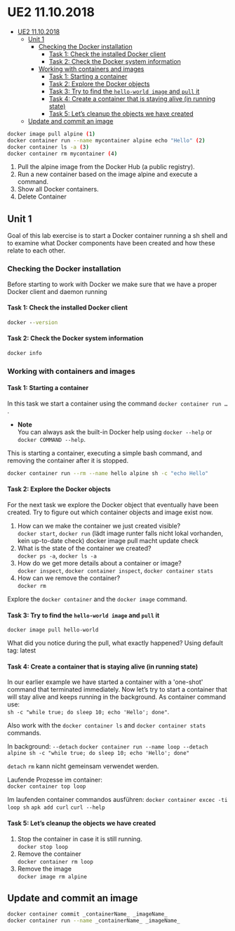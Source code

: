 # UE2 11.10.2018

- [UE2 11.10.2018](#ue2-11102018)
    - [Unit 1](#unit-1)
        - [Checking the Docker installation](#checking-the-docker-installation)
            - [Task 1: Check the installed Docker client](#task-1-check-the-installed-docker-client)
            - [Task 2: Check the Docker system information](#task-2-check-the-docker-system-information)
        - [Working with containers and images](#working-with-containers-and-images)
            - [Task 1: Starting a container](#task-1-starting-a-container)
            - [Task 2: Explore the Docker objects](#task-2-explore-the-docker-objects)
            - [Task 3: Try to find the `hello-world image` and `pull` it](#task-3-try-to-find-the-hello-world-image-and-pull-it)
            - [Task 4: Create a container that is staying alive (in running state)](#task-4-create-a-container-that-is-staying-alive-in-running-state)
            - [Task 5: Let’s cleanup the objects we have created](#task-5-lets-cleanup-the-objects-we-have-created)
    - [Update and commit an image](#update-and-commit-an-image)

```bash
docker image pull alpine (1)
docker container run --name mycontainer alpine echo "Hello" (2)
docker container ls -a (3)
docker container rm mycontainer (4)
```

1. Pull the alpine image from the Docker Hub (a public registry).
2. Run a new container based on the image alpine and execute a command.
3. Show all Docker containers.
4. Delete Container

## Unit 1

Goal of this lab exercise is to start a Docker container running a sh shell and to examine what Docker components have been created and how these relate to each other.

### Checking the Docker installation

Before starting to work with Docker we make sure that we have a proper Docker client and daemon running

#### Task 1: Check the installed Docker client

```cmd
docker --version
```

#### Task 2: Check the Docker system information

```cmd
docker info
```

### Working with containers and images

#### Task 1: Starting a container

In this task we start a container using the command `docker container run …`​.

- **Note**  
    You can always ask the built-in Docker help using `docker --help` or `docker COMMAND --help`.

This is starting a container, executing a simple bash command, and removing the container after it is stopped.

```bash
docker container run --rm --name hello alpine sh -c "echo Hello"
```

#### Task 2: Explore the Docker objects

For the next task we explore the Docker object that eventually have been created. Try to figure out which container objects and image exist now.

1. How can we make the container we just created visible?  
   `docker start`, `docker run` (lädt image runter falls nicht lokal vorhanden, kein up-to-date check)
   docker image pull macht update check
2. What is the state of the container we created?  
   `docker ps -a`, `docker ls -a` 
3. How do we get more details about a container or image?  
   `docker inspect`, `docker container inspect`, `docker container stats`
4. How can we remove the container?  
   `docker rm`

Explore the `docker container` and the `docker image` command.

#### Task 3: Try to find the `hello-world image` and `pull` it
`docker image pull hello-world`

What did you notice during the pull, what exactly happened?
Using default tag: latest

#### Task 4: Create a container that is staying alive (in running state)

In our earlier example we have started a container with a 'one-shot' command that terminated immediately. Now let’s try to start a container that will stay alive and keeps running in the background. As container command use:  
`sh -c "while true; do sleep 10; echo 'Hello'; done"`.

Also work with the `docker container ls` and `docker container stats` commands.

In background: `--detach`
`docker container run --name loop --detach alpine sh -c "while true; do sleep 10; echo 'Hello'; done"`

`detach` `rm` kann nicht gemeinsam verwendet werden.

Laufende Prozesse im container:  
`docker container top loop`

Im laufenden container commandos ausführen:
`docker container excec -ti loop sh`
`apk add curl`
`curl --help` 

#### Task 5: Let’s cleanup the objects we have created

1. Stop the container in case it is still running.  
    `docker stop loop`
2. Remove the container  
   `docker container rm loop`
3. Remove the image  
    `docker image rm alpine`
## Update and commit an image
```bash
docker container commit _containerName_ _imageName_
docker container run --name _containerName_ _imageName_
```